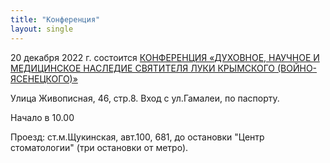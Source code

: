 ```yaml
---
title: "Конференция"
layout: single
---
```


20 декабря 2022 г. состоится [КОНФЕРЕНЦИЯ «ДУХОВНОЕ, НАУЧНОЕ И МЕДИЦИНСКОЕ НАСЛЕДИЕ СВЯТИТЕЛЯ ЛУКИ КРЫМСКОГО (ВОЙНО-ЯСЕНЕЦКОГО)»](https://fmbafmbc.ru/news/events_news/konferentsiya-dukhovnoe-nauchnoe-i-meditsinskoe-nasledie-svyatitelya-luki-krymskogo-voyno-yasenetsko)


Улица Живописная, 46, стр.8. Вход с ул.Гамалеи, по паспорту.

Начало в 10.00

Проезд: ст.м.Щукинская, авт.100, 681, до остановки "Центр стоматологии" (три остановки от метро).
